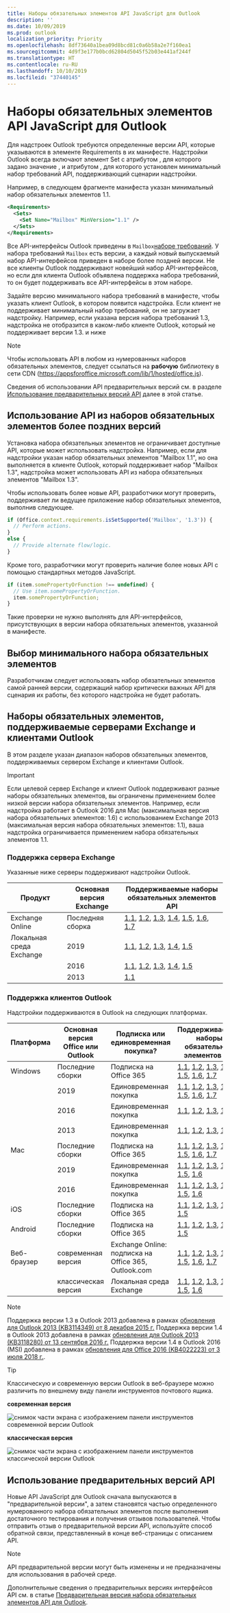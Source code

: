 ```yaml
---
title: Наборы обязательных элементов API JavaScript для Outlook
description: ''
ms.date: 10/09/2019
ms.prod: outlook
localization_priority: Priority
ms.openlocfilehash: 8df73640a1bea09d8bcd81c0a6b58a2e7f160ea1
ms.sourcegitcommit: 4d9f3e177b0bcd62804d5045f52b03e441af244f
ms.translationtype: HT
ms.contentlocale: ru-RU
ms.lasthandoff: 10/10/2019
ms.locfileid: "37440145"
---
```

# <a name="outlook-javascript-api-requirement-sets"></a>Наборы обязательных элементов API JavaScript для Outlook

Для надстроек Outlook требуются определенные версии API, которые указываются в элементе Requirements в их манифесте. Надстройки Outlook всегда включают элемент Set с атрибутом , для которого задано значение , и атрибутом , для которого установлен минимальный набор требований API, поддерживающий сценарии надстройки.

Например, в следующем фрагменте манифеста указан минимальный набор обязательных элементов 1.1.

```xml
<Requirements>
  <Sets>
    <Set Name="Mailbox" MinVersion="1.1" />
  </Sets>
</Requirements>
```

Все API-интерфейсы Outlook приведены в `Mailbox`[наборе требований](/office/dev/add-ins/develop/specify-office-hosts-and-api-requirements). У набора требований `Mailbox` есть версии, а каждый новый выпускаемый набор API-интерфейсов приведен в наборе более поздней версии. Не все клиенты Outlook поддерживают новейший набор API-интерфейсов, но если для клиента Outlook объявлена поддержка набора требований, то он будет поддерживать все API-интерфейсы в этом наборе.

Задайте версию минимального набора требований в манифесте, чтобы указать клиент Outlook, в котором появится надстройка. Если клиент не поддерживает минимальный набор требований, он не загружает надстройку. Например, если указана версия набора требований 1.3, надстройка не отобразится в каком-либо клиенте Outlook, который не поддерживает версии 1.3. и ниже

> [!NOTE]
> Чтобы использовать API в любом из нумерованных наборов обязательных элементов, следует ссылаться на **рабочую** библиотеку в сети CDN (https://appsforoffice.microsoft.com/lib/1/hosted/office.js).
>
> Сведения об использовании API предварительных версий см. в разделе [Использование предварительных версий API](#using-preview-apis) далее в этой статье.

## <a name="using-apis-from-later-requirement-sets"></a>Использование API из наборов обязательных элементов более поздних версий

Установка набора обязательных элементов не ограничивает доступные API, которые может использовать надстройка. Например, если для надстройки указан набор обязательных элементов "Mailbox 1.1", но она выполняется в клиенте Outlook, который поддерживает набор "Mailbox 1.3", надстройка может использовать API из набора обязательных элементов "Mailbox 1.3".

Чтобы использовать более новые API, разработчики могут проверить, поддерживает ли ведущее приложение набор обязательных элементов, выполнив следующее.

```js
if (Office.context.requirements.isSetSupported('Mailbox', '1.3')) {
  // Perform actions.
}
else {
  // Provide alternate flow/logic.
}
```

Кроме того, разработчики могут проверить наличие более новых API с помощью стандартных методов JavaScript.

```js
if (item.somePropertyOrFunction !== undefined) {
  // Use item.somePropertyOrFunction.
  item.somePropertyOrFunction;
}
```

Такие проверки не нужно выполнять для API-интерфейсов, присутствующих в версии набора обязательных элементов, указанной в манифесте.

## <a name="choosing-a-minimum-requirement-set"></a>Выбор минимального набора обязательных элементов

Разработчикам следует использовать набор обязательных элементов самой ранней версии, содержащий набор критически важных API для сценария их работы, без которого надстройка не будет работать.

## <a name="requirement-sets-supported-by-exchange-servers-and-outlook-clients"></a>Наборы обязательных элементов, поддерживаемые серверами Exchange и клиентами Outlook

В этом разделе указан диапазон наборов обязательных элементов, поддерживаемых сервером Exchange и клиентами Outlook.

> [!IMPORTANT]
> Если целевой сервер Exchange и клиент Outlook поддерживают разные наборы обязательных элементов, вы ограничены применением более низкой версии набора обязательных элементов. Например, если надстройка работает в Outlook 2016 для Mac (максимальная версия набора обязательных элементов: 1.6) с использованием Exchange 2013 (максимальная версия набора обязательных элементов: 1.1), ваша надстройка ограничивается применением набора обязательных элементов 1.1.

### <a name="exchange-server-support"></a>Поддержка сервера Exchange

Указанные ниже серверы поддерживают надстройки Outlook.

| Продукт | Основная версия Exchange | Поддерживаемые наборы обязательных элементов API |
|---|---|---|
| Exchange Online | Последняя сборка | [1.1](/office/dev/add-ins/reference/objectmodel/requirement-set-1.1/outlook-requirement-set-1.1), [1.2](/office/dev/add-ins/reference/objectmodel/requirement-set-1.2/outlook-requirement-set-1.2), [1.3](/office/dev/add-ins/reference/objectmodel/requirement-set-1.3/outlook-requirement-set-1.3), [1.4](/office/dev/add-ins/reference/objectmodel/requirement-set-1.4/outlook-requirement-set-1.4), [1.5](/office/dev/add-ins/reference/objectmodel/requirement-set-1.5/outlook-requirement-set-1.5), [1.6](/office/dev/add-ins/reference/objectmodel/requirement-set-1.6/outlook-requirement-set-1.6), [1.7](/office/dev/add-ins/reference/objectmodel/requirement-set-1.7/outlook-requirement-set-1.7) |
| Локальная среда Exchange | 2019 | [1.1](/office/dev/add-ins/reference/objectmodel/requirement-set-1.1/outlook-requirement-set-1.1), [1.2](/office/dev/add-ins/reference/objectmodel/requirement-set-1.2/outlook-requirement-set-1.2), [1.3](/office/dev/add-ins/reference/objectmodel/requirement-set-1.3/outlook-requirement-set-1.3), [1.4](/office/dev/add-ins/reference/objectmodel/requirement-set-1.4/outlook-requirement-set-1.4), [1.5](/office/dev/add-ins/reference/objectmodel/requirement-set-1.5/outlook-requirement-set-1.5) |
|| 2016 | [1.1](/office/dev/add-ins/reference/objectmodel/requirement-set-1.1/outlook-requirement-set-1.1), [1.2](/office/dev/add-ins/reference/objectmodel/requirement-set-1.2/outlook-requirement-set-1.2), [1.3](/office/dev/add-ins/reference/objectmodel/requirement-set-1.3/outlook-requirement-set-1.3), [1.4](/office/dev/add-ins/reference/objectmodel/requirement-set-1.4/outlook-requirement-set-1.4), [1.5](/office/dev/add-ins/reference/objectmodel/requirement-set-1.5/outlook-requirement-set-1.5) |
|| 2013 | [1.1](/office/dev/add-ins/reference/objectmodel/requirement-set-1.1/outlook-requirement-set-1.1) |

### <a name="outlook-client-support"></a>Поддержка клиентов Outlook

Надстройки поддерживаются в Outlook на следующих платформах.

| Платформа | Основная версия Office или Outlook | Подписка или единовременная покупка? | Поддерживаемые наборы обязательных элементов API |
|---|---|---|---|
| Windows | Последние сборки | Подписка на Office 365 | [1.1](/office/dev/add-ins/reference/objectmodel/requirement-set-1.1/outlook-requirement-set-1.1), [1.2](/office/dev/add-ins/reference/objectmodel/requirement-set-1.2/outlook-requirement-set-1.2), [1.3](/office/dev/add-ins/reference/objectmodel/requirement-set-1.3/outlook-requirement-set-1.3), [1.4](/office/dev/add-ins/reference/objectmodel/requirement-set-1.4/outlook-requirement-set-1.4), [1.5](/office/dev/add-ins/reference/objectmodel/requirement-set-1.5/outlook-requirement-set-1.5), [1.6](/office/dev/add-ins/reference/objectmodel/requirement-set-1.6/outlook-requirement-set-1.6), [1.7](/office/dev/add-ins/reference/objectmodel/requirement-set-1.7/outlook-requirement-set-1.7) |
|| 2019 | Единовременная покупка | [1.1](/office/dev/add-ins/reference/objectmodel/requirement-set-1.1/outlook-requirement-set-1.1), [1.2](/office/dev/add-ins/reference/objectmodel/requirement-set-1.2/outlook-requirement-set-1.2), [1.3](/office/dev/add-ins/reference/objectmodel/requirement-set-1.3/outlook-requirement-set-1.3), [1.4](/office/dev/add-ins/reference/objectmodel/requirement-set-1.4/outlook-requirement-set-1.4), [1.5](/office/dev/add-ins/reference/objectmodel/requirement-set-1.5/outlook-requirement-set-1.5), [1.6](/office/dev/add-ins/reference/objectmodel/requirement-set-1.6/outlook-requirement-set-1.6), [1.7](/office/dev/add-ins/reference/objectmodel/requirement-set-1.7/outlook-requirement-set-1.7) |
|| 2016 | Единовременная покупка | [1.1](/office/dev/add-ins/reference/objectmodel/requirement-set-1.1/outlook-requirement-set-1.1), [1.2](/office/dev/add-ins/reference/objectmodel/requirement-set-1.2/outlook-requirement-set-1.2), [1.3](/office/dev/add-ins/reference/objectmodel/requirement-set-1.3/outlook-requirement-set-1.3), [1.4](/office/dev/add-ins/reference/objectmodel/requirement-set-1.4/outlook-requirement-set-1.4) |
|| 2013 | Единовременная покупка | [1.1](/office/dev/add-ins/reference/objectmodel/requirement-set-1.1/outlook-requirement-set-1.1), [1.2](/office/dev/add-ins/reference/objectmodel/requirement-set-1.2/outlook-requirement-set-1.2), [1.3](/office/dev/add-ins/reference/objectmodel/requirement-set-1.3/outlook-requirement-set-1.3), [1.4](/office/dev/add-ins/reference/objectmodel/requirement-set-1.4/outlook-requirement-set-1.4) |
| Mac | Последние сборки | Подписка на Office 365 | [1.1](/office/dev/add-ins/reference/objectmodel/requirement-set-1.1/outlook-requirement-set-1.1), [1.2](/office/dev/add-ins/reference/objectmodel/requirement-set-1.2/outlook-requirement-set-1.2), [1.3](/office/dev/add-ins/reference/objectmodel/requirement-set-1.3/outlook-requirement-set-1.3), [1.4](/office/dev/add-ins/reference/objectmodel/requirement-set-1.4/outlook-requirement-set-1.4), [1.5](/office/dev/add-ins/reference/objectmodel/requirement-set-1.5/outlook-requirement-set-1.5), [1.6](/office/dev/add-ins/reference/objectmodel/requirement-set-1.6/outlook-requirement-set-1.6), [1.7](/office/dev/add-ins/reference/objectmodel/requirement-set-1.7/outlook-requirement-set-1.7) |
|| 2019 | Единовременная покупка | [1.1](/office/dev/add-ins/reference/objectmodel/requirement-set-1.1/outlook-requirement-set-1.1), [1.2](/office/dev/add-ins/reference/objectmodel/requirement-set-1.2/outlook-requirement-set-1.2), [1.3](/office/dev/add-ins/reference/objectmodel/requirement-set-1.3/outlook-requirement-set-1.3), [1.4](/office/dev/add-ins/reference/objectmodel/requirement-set-1.4/outlook-requirement-set-1.4), [1.5](/office/dev/add-ins/reference/objectmodel/requirement-set-1.5/outlook-requirement-set-1.5), [1.6](/office/dev/add-ins/reference/objectmodel/requirement-set-1.6/outlook-requirement-set-1.6) |
|| 2016 | Единовременная покупка | [1.1](/office/dev/add-ins/reference/objectmodel/requirement-set-1.1/outlook-requirement-set-1.1), [1.2](/office/dev/add-ins/reference/objectmodel/requirement-set-1.2/outlook-requirement-set-1.2), [1.3](/office/dev/add-ins/reference/objectmodel/requirement-set-1.3/outlook-requirement-set-1.3), [1.4](/office/dev/add-ins/reference/objectmodel/requirement-set-1.4/outlook-requirement-set-1.4), [1.5](/office/dev/add-ins/reference/objectmodel/requirement-set-1.5/outlook-requirement-set-1.5), [1.6](/office/dev/add-ins/reference/objectmodel/requirement-set-1.6/outlook-requirement-set-1.6) |
| iOS | Последние сборки | Подписка на Office 365 | [1.1](/office/dev/add-ins/reference/objectmodel/requirement-set-1.1/outlook-requirement-set-1.1), [1.2](/office/dev/add-ins/reference/objectmodel/requirement-set-1.2/outlook-requirement-set-1.2), [1.3](/office/dev/add-ins/reference/objectmodel/requirement-set-1.3/outlook-requirement-set-1.3), [1.4](/office/dev/add-ins/reference/objectmodel/requirement-set-1.4/outlook-requirement-set-1.4), [1.5](/office/dev/add-ins/reference/objectmodel/requirement-set-1.5/outlook-requirement-set-1.5) |
| Android | Последние сборки | Подписка на Office 365 | [1.1](/office/dev/add-ins/reference/objectmodel/requirement-set-1.1/outlook-requirement-set-1.1), [1.2](/office/dev/add-ins/reference/objectmodel/requirement-set-1.2/outlook-requirement-set-1.2), [1.3](/office/dev/add-ins/reference/objectmodel/requirement-set-1.3/outlook-requirement-set-1.3), [1.4](/office/dev/add-ins/reference/objectmodel/requirement-set-1.4/outlook-requirement-set-1.4), [1.5](/office/dev/add-ins/reference/objectmodel/requirement-set-1.5/outlook-requirement-set-1.5) |
| Веб-браузер | современная версия | Exchange Online: подписка на Office 365, Outlook.com | [1.1](/office/dev/add-ins/reference/objectmodel/requirement-set-1.1/outlook-requirement-set-1.1), [1.2](/office/dev/add-ins/reference/objectmodel/requirement-set-1.2/outlook-requirement-set-1.2), [1.3](/office/dev/add-ins/reference/objectmodel/requirement-set-1.3/outlook-requirement-set-1.3), [1.4](/office/dev/add-ins/reference/objectmodel/requirement-set-1.4/outlook-requirement-set-1.4), [1.5](/office/dev/add-ins/reference/objectmodel/requirement-set-1.5/outlook-requirement-set-1.5), [1.6](/office/dev/add-ins/reference/objectmodel/requirement-set-1.6/outlook-requirement-set-1.6), [1.7](/office/dev/add-ins/reference/objectmodel/requirement-set-1.7/outlook-requirement-set-1.7) |
|| классическая версия | Локальная среда Exchange | [1.1](/office/dev/add-ins/reference/objectmodel/requirement-set-1.1/outlook-requirement-set-1.1), [1.2](/office/dev/add-ins/reference/objectmodel/requirement-set-1.2/outlook-requirement-set-1.2), [1.3](/office/dev/add-ins/reference/objectmodel/requirement-set-1.3/outlook-requirement-set-1.3), [1.4](/office/dev/add-ins/reference/objectmodel/requirement-set-1.4/outlook-requirement-set-1.4), [1.5](/office/dev/add-ins/reference/objectmodel/requirement-set-1.5/outlook-requirement-set-1.5), [1.6](/office/dev/add-ins/reference/objectmodel/requirement-set-1.6/outlook-requirement-set-1.6) |

> [!NOTE]
> Поддержка версии 1.3 в Outlook 2013 добавлена в рамках [обновления для Outlook 2013 (KB3114349) от 8 декабря 2015 г.](https://support.microsoft.com/kb/3114349) Поддержка версии 1.4 в Outlook 2013 добавлена в рамках [обновления для Outlook 2013 (KB3118280) от 13 сентября 2016 г.](https://support.microsoft.com/help/3118280) Поддержка версии 1.4 в Outlook 2016 (MSI) добавлена в рамках [обновления для Office 2016 (KB4022223) от 3 июля 2018 г.](https://support.microsoft.com/help/4022223).

> [!TIP]
> Классическую и современную версии Outlook в веб-браузере можно различить по внешнему виду панели инструментов почтового ящика.
>
> **современная версия**
>
> ![снимок части экрана с изображением панели инструментов современной версии Outlook](https://docs.microsoft.com/outlook/add-ins/images/outlook-on-the-web-new-toolbar.png)
>
> **классическая версия**
>
> ![снимок части экрана с изображением панели инструментов классической версии Outlook](https://docs.microsoft.com/outlook/add-ins/images/outlook-on-the-web-classic-toolbar.png)

## <a name="using-preview-apis"></a>Использование предварительных версий API

Новые API JavaScript для Outlook сначала выпускаются в "предварительной версии", а затем становятся частью определенного нумерованного набора обязательных элементов после выполнения достаточного тестирования и получения отзывов пользователей. Чтобы отправить отзыв о предварительной версии API, используйте способ обратной связи, представленный в конце веб-страницы с описанием API.

> [!NOTE]
> API предварительной версии могут быть изменены и не предназначены для использования в рабочей среде.

Дополнительные сведения о предварительных версиях интерфейсов API см. в статье [Предварительная версия набора обязательных элементов API для Outlook](../objectmodel/preview-requirement-set/outlook-requirement-set-preview.md).

